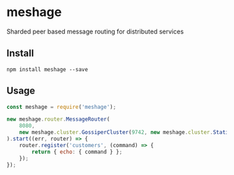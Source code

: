 # meshage

Sharded peer based message routing for distributed services

## Install

```shell
npm install meshage --save
```

## Usage

```javascript
const meshage = require('meshage');

new meshage.router.MessageRouter(
    8080,
    new meshage.cluster.GossiperCluster(9742, new meshage.cluster.StaticSeedProvider([]))
).start((err, router) => {
    router.register('customers', (command) => {
        return { echo: { command } };
    });
});
```